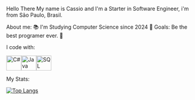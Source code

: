 Hello There
My name is Cassio and I'm a Starter in Software Engineer, i'm from São Paulo, Brasil.

About me:
📚 I'm Studying Computer Science since 2024
🎯 Goals: Be the best programer ever.
🎲

I code with:

<img src="https://cdn.jsdelivr.net/gh/devicons/devicon/icons/csharp/csharp-original.svg" alt="C#" width="40" height="40"/><img src="https://cdn.jsdelivr.net/gh/devicons/devicon/icons/java/java-original.svg" alt="Java" width="40" height="40"/><img src="https://cdn.jsdelivr.net/gh/devicons/devicon/icons/mysql/mysql-original.svg" alt="SQL" width="40" height="40"/>

My Stats:

[![Top Langs](https://github-readme-stats.vercel.app/api/top-langs/?username=Cassio-Gama)](https://github.com/anuraghazra/github-readme-stats)
